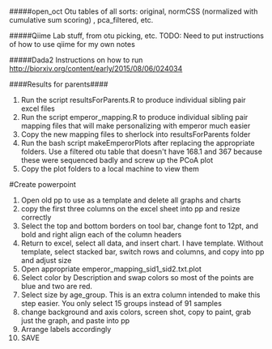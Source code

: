 #####

#####open_oct
Otu tables of all sorts: original, normCSS (normalized with cumulative sum scoring) , pca_filtered, etc.


#####Qiime
Lab stuff, from otu picking, etc. TODO: Need to put instructions of how to use qiime for my own notes

#####Dada2
Instructions on how to run
http://biorxiv.org/content/early/2015/08/06/024034











####Results for parents####
1. Run the script resultsForParents.R to produce individual sibling pair excel files
2. Run the script emperor_mapping.R to produce individual sibling pair mapping files that will make personalizing with emperor much easier
3. Copy the new mapping files to sherlock into resultsForParents folder
4. Run the bash script makeEmperorPlots after replacing the appropriate folders. Use a filtered otu table that doesn't have 168.1 and 367 because these were sequenced badly and screw up the PCoA plot
5. Copy the plot folders to a local machine to view them


#Create powerpoint
1. Open old pp to use as a template and delete all graphs and charts
2. copy the first three columns on the excel sheet into pp and resize correctly
3. Select the top and bottom borders on tool bar, change font to 12pt, and bold and right align each of the column headers
4. Return to excel, select all data, and insert chart. I have template. Without template, select stacked bar, switch rows and columns, and copy into pp and adjust size
5. Open appropriate emperor_mapping_sid1_sid2.txt.plot
6. Select color by Description and swap colors so most of the points are blue and two are red. 
7. Select size by age_group. This is an extra column intended to make this step easier. You only select 15 groups instead of 91 samples
8. change background and axis colors, screen shot, copy to paint, grab just the graph, and paste into pp
9. Arrange labels accordingly
10. SAVE
